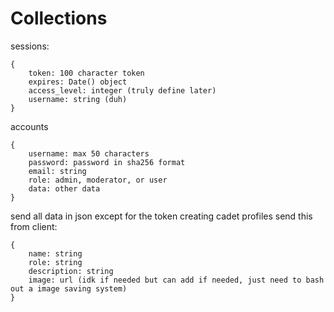 # Collections
sessions:
```
{
    token: 100 character token
    expires: Date() object
    access_level: integer (truly define later)
    username: string (duh)
}
```
accounts
```
{
    username: max 50 characters
    password: password in sha256 format
    email: string
    role: admin, moderator, or user
    data: other data
}
```

send all data in json except for the token
creating cadet profiles
send this from client:
```
{
    name: string
    role: string
    description: string
    image: url (idk if needed but can add if needed, just need to bash out a image saving system)
}
```